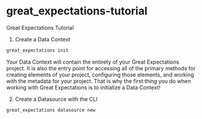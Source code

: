 # great_expectations-tutorial
Great Expectations Tutorial


1. Create a Data Context
```bash
great_expectations init
```
Your Data Context will contain the entirety of your Great Expectations project. It is also the entry point for accessing all of the primary methods for creating elements of your project, configuring those elements, and working with the metadata for your project. That is why the first thing you do when working with Great Expectations is to initialize a Data Context!


2. Create a Datasource with the CLI
```bash
great_expectations datasource new
```